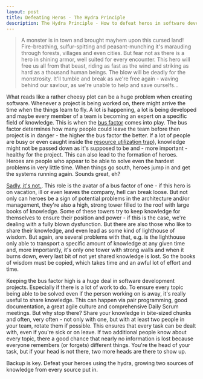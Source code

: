 ```yaml
---
layout: post
title: Defeating Heros - The Hydra Principle
description: The Hydra Principle - How to defeat heros in software development, ensuring a great bus factor and the spread knowledge.
---
```


> A monster is in town and brought mayhem upon this cursed land!
> Fire-breathing, sulfur-spitting and peasant-munching it's marauding through forests, villages and even cities.
> But fear not as there is a hero in shining armor, well suited for every encounter. This hero will free us all from that beast, riding as fast as the wind and striking as hard as a thousand human beings. The blow will be deadly for the monstrosity. It'll tumble and break as we're free again - waving behind our saviour, as we're unable to help and save ourselfs...

What reads like a rather cheesy plot can be a huge problem when creating software.
Whenever a project is being worked on, there might arrive the time when the things learn to fly. A lot is happening, a lot is being developed and maybe every member of a team is becoming an expert on a specific field of knowledge.
This is when the [bus factor](https://en.wikipedia.org/wiki/Bus_factor) comes into play. The bus factor determines how many people could leave the team before then project is in danger - the higher the bus factor the better.
If a lot of people are busy or even caught inside the [resource utilization trap](https://www.youtube.com/watch?v=CostXs2p6r0)), knowledge might not be passed down as it's supposed to be and - more important - healthy for the project.
This can also lead to the formation of heroes.
Heroes are people who appear to be able to solve even the hardest problems in very little time. When things go south, heroes jump in and get the systems running again.
Sounds great, eh?

[Sadly, it's not.](https://blog.professorbeekums.com/heroes-in-software-development). This role is the avatar of a bus factor of one - if this hero is on vacation, ill or even leaves the company, hell can break loose. But not only can heroes be a sign of potential problems in the architecture and/or management, they're also a high, strong tower filled to the roof with large books of knowledge.
Some of these towers try to keep knowledge for themselves to ensure their position and power - if this is the case, we're dealing with a fully blown dysfunction. But there are also those who like to share their knowledge, and even lead as some kind of lighthouse of wisdom.
But again, are several problems with that, e.g. is the lighthouse only able to transport a specific amount of knowledge at any given time and, more importantly, it's only one tower with strong walls and when it burns down, every last bit of not yet shared knowledge is lost. So the books of wisdom must be copied, which takes time and an awful lot of effort and time.

Keeping the bus factor high is a huge deal in software development projects. Especially if there is a lot of work to do.
To ensure every topic being able to be solved even if the person working on is away, it's really useful to share knowledge. This can happen via pair programming, good documentation, a great agile culture and comprehensive Daily Scrum meetings. But why stop there?
Share your knowledge in bite-sized chunks and often, very often - not only with one, but with at least two people in your team, rotate them if possible. This ensures that every task can be dealt with, even if you're sick or on leave. If two additional people know about every topic, there a good chance that nearly no information is lost because everyone remembers (or forgets) different things.
You're the head of your task, but if your head is not there, two more heads are there to show up.

Backup is key. Defeat your heroes using the hydra, growing two sources of knowledge from every source put in.
